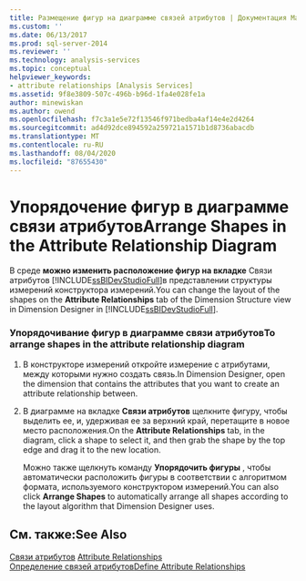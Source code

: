 ```yaml
---
title: Размещение фигур на диаграмме связей атрибутов | Документация Майкрософт
ms.custom: ''
ms.date: 06/13/2017
ms.prod: sql-server-2014
ms.reviewer: ''
ms.technology: analysis-services
ms.topic: conceptual
helpviewer_keywords:
- attribute relationships [Analysis Services]
ms.assetid: 9f8e3809-507c-496b-b96d-1fa4e028fe1a
author: minewiskan
ms.author: owend
ms.openlocfilehash: f7c3a1e5e72f13546f971bedba4af14e4e2d4264
ms.sourcegitcommit: ad4d92dce894592a259721a1571b1d8736abacdb
ms.translationtype: MT
ms.contentlocale: ru-RU
ms.lasthandoff: 08/04/2020
ms.locfileid: "87655430"
---
```

# <a name="arrange-shapes-in-the-attribute-relationship-diagram"></a><span data-ttu-id="5848f-102">Упорядочение фигур в диаграмме связи атрибутов</span><span class="sxs-lookup"><span data-stu-id="5848f-102">Arrange Shapes in the Attribute Relationship Diagram</span></span>
  <span data-ttu-id="5848f-103">В среде **можно изменить расположение фигур на вкладке** Связи атрибутов [!INCLUDE[ssBIDevStudioFull](../../includes/ssbidevstudiofull-md.md)]в представлении структуры измерений конструктора измерений.</span><span class="sxs-lookup"><span data-stu-id="5848f-103">You can change the layout of the shapes on the **Attribute Relationships** tab of the Dimension Structure view in Dimension Designer in [!INCLUDE[ssBIDevStudioFull](../../includes/ssbidevstudiofull-md.md)].</span></span>  
  
### <a name="to-arrange-shapes-in-the-attribute-relationship-diagram"></a><span data-ttu-id="5848f-104">Упорядочивание фигур в диаграмме связи атрибутов</span><span class="sxs-lookup"><span data-stu-id="5848f-104">To arrange shapes in the attribute relationship diagram</span></span>  
  
1.  <span data-ttu-id="5848f-105">В конструкторе измерений откройте измерение с атрибутами, между которыми нужно создать связь.</span><span class="sxs-lookup"><span data-stu-id="5848f-105">In Dimension Designer, open the dimension that contains the attributes that you want to create an attribute relationship between.</span></span>  
  
2.  <span data-ttu-id="5848f-106">В диаграмме на вкладке **Связи атрибутов** щелкните фигуру, чтобы выделить ее, и, удерживая ее за верхний край, перетащите в новое место расположения.</span><span class="sxs-lookup"><span data-stu-id="5848f-106">On the **Attribute Relationships** tab, in the diagram, click a shape to select it, and then grab the shape by the top edge and drag it to the new location.</span></span>  
  
     <span data-ttu-id="5848f-107">Можно также щелкнуть команду **Упорядочить фигуры** , чтобы автоматически расположить фигуры в соответствии с алгоритмом формата, используемого конструктором измерений.</span><span class="sxs-lookup"><span data-stu-id="5848f-107">You can also click **Arrange Shapes** to automatically arrange all shapes according to the layout algorithm that Dimension Designer uses.</span></span>  
  
## <a name="see-also"></a><span data-ttu-id="5848f-108">См. также:</span><span class="sxs-lookup"><span data-stu-id="5848f-108">See Also</span></span>  
 <span data-ttu-id="5848f-109">[Связи атрибутов](../multidimensional-models-olap-logical-dimension-objects/attribute-relationships.md) </span><span class="sxs-lookup"><span data-stu-id="5848f-109">[Attribute Relationships](../multidimensional-models-olap-logical-dimension-objects/attribute-relationships.md) </span></span>  
 [<span data-ttu-id="5848f-110">Определение связей атрибутов</span><span class="sxs-lookup"><span data-stu-id="5848f-110">Define Attribute Relationships</span></span>](attribute-relationships-define.md)  
  
  
